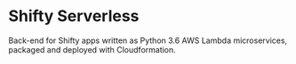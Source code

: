 # Shifty Serverless 
Back-end for Shifty apps written as Python 3.6 AWS Lambda microservices, packaged and deployed with Cloudformation.